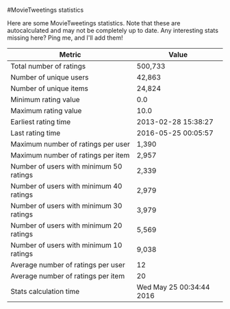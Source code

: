 #MovieTweetings statistics

Here are some MovieTweetings statistics. Note that these are autocalculated and may not be completely up to date. Any interesting stats missing here? Ping me, and I'll add them!

Metric | Value
--- | ---
Total number of ratings                 | 500,733
Number of unique users                  | 42,863
Number of unique items                  | 24,824
Minimum rating value                    | 0.0
Maximum rating value                    | 10.0
Earliest rating time                    | 2013-02-28 15:38:27
Last rating time                        | 2016-05-25 00:05:57
Maximum number of ratings per user      | 1,390
Maximum number of ratings per item      | 2,957
Number of users with minimum 50 ratings | 2,339
Number of users with minimum 40 ratings | 2,979
Number of users with minimum 30 ratings | 3,979
Number of users with minimum 20 ratings | 5,569
Number of users with minimum 10 ratings | 9,038
Average number of ratings per user      | 12
Average number of ratings per item      | 20
Stats calculation time                  | Wed May 25 00:34:44 2016

